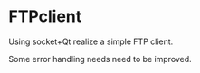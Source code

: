 # FTPclient
Using socket+Qt realize a simple FTP client.

Some error handling needs need to be improved.
